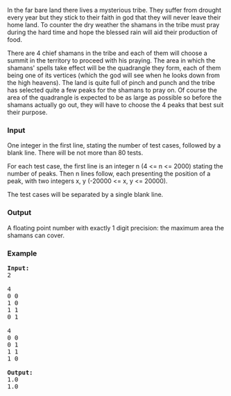 <p>In the far bare land there lives a mysterious tribe. They suffer from drought every year but they stick to their faith in god that they will never leave their home land. To counter the dry weather the shamans in the tribe must pray during the hard time and hope the blessed rain will aid their production of food.
</p><p>There are 4 chief shamans in the tribe and each of them will choose a summit in the territory to proceed with his praying. The area in which the shamans' spells take effect will be the quadrangle they form, each of them being one of its vertices (which the god will see when he looks down from the high heavens). The land is quite full of pinch and punch and the tribe has selected quite a few peaks for the shamans to pray on. Of course the area of the quadrangle is expected to be as large as possible so before the shamans actually go out, they will have to choose the 4 peaks that best suit their purpose.

</p><h3>Input</h3>
<p>One integer in the first line, stating the number of test cases, followed by a blank line. There will be not more than 80 tests.
</p><p>For each test case, the first line is an integer n (4 &lt;= n &lt;= 2000) stating the number of peaks. Then n lines follow, each presenting the position of a peak, with two integers x, y (-20000 &lt;= x, y &lt;= 20000).
</p><p>The test cases will be separated by a single blank line.

</p><h3>Output</h3>
<p>A floating point number with exactly 1 digit precision: the maximum area the shamans can cover.

</p><h3>Example</h3>

<pre><b>Input:</b>
2

4
0 0
1 0
1 1
0 1

4
0 0
0 1
1 1
1 0

<b>Output:</b>
1.0
1.0
</pre>
